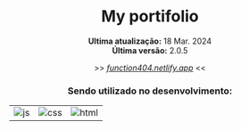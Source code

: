 <div align='center'>
    <h1>My portifolio</h1>
</div>

<div align='center'>
    <p><strong>Ultima atualização:</strong> 18 Mar. 2024<br><strong>Última versão:</strong> 2.0.5</p>
    <p>>> <a target='_blank' href='https://function404.netlify.app'><i>function404.netlify.app</i></a> <<</p>
</div>
<div align='center'>
    <h3>Sendo utilizado no desenvolvimento:</h3>
    <table>
        <tr>
            <td>
                <img src="https://img.shields.io/badge/nextjs-000.svg?style=for-the-badge&logo=next.js&logoColor=ffffff" alt="js">
            </td>
            <td>
                <img src="https://img.shields.io/badge/CSS3-206991?&style=for-the-badge&logo=css3&logoColor=white" target="_blank" alt="css">
            </td>
            <td>
                <img src="https://img.shields.io/badge/HTML5-ff7f36?style=for-the-badge&logo=html5&logoColor=fff" alt="html">
            </td>
        </tr>
    </table>
</div>
